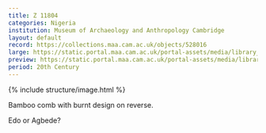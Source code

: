 ```yaml
---
title: Z 11804
categories: Nigeria
institution: Museum of Archaeology and Anthropology Cambridge
layout: default
record: https://collections.maa.cam.ac.uk/objects/528016
large: https://static.portal.maa.cam.ac.uk/portal-assets/media/library_images/web/665826_Z_11804_001.png
preview: https://static.portal.maa.cam.ac.uk/portal-assets/media/library_images/thumbnail/665825_Z_11804_002.png
period: 20th Century
---
```

{% include structure/image.html %}

Bamboo comb with burnt design on reverse.

Edo or Agbede?
